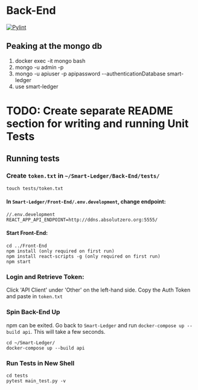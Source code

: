 # Back-End

[![Pylint](https://github.com/CS401-Team-Project/Back-End/actions/workflows/pylint.yml/badge.svg)](https://github.com/CS401-Team-Project/Back-End/actions/workflows/pylint.yml)

## Peaking at the mongo db
1. docker exec -it mongo bash
2. mongo -u admin -p 
3. mongo -u apiuser -p apipassword --authenticationDatabase smart-ledger
4. use smart-ledger

# TODO: Create separate README section for writing and running Unit Tests
## Running tests
### Create `token.txt` in `~/Smart-Ledger/Back-End/tests/`
```shell
touch tests/token.txt
```


#### In `Smart-Ledger/Front-End/.env.development`, change endpoint:
```shell
//.env.development
REACT_APP_API_ENDPOINT=http://ddns.absolutzero.org:5555/
```

#### Start Front-End:
```shell
cd ../Front-End
npm install (only required on first run)
npm install react-scripts -g (only required on first run)
npm start
```
### Login and Retrieve Token:
Click 'API Client' under 'Other' on the left-hand side.
Copy the Auth Token and paste in `token.txt`

### Spin Back-End Up
npm can be exited. Go back to `Smart-Ledger` and run `docker-compose up --build api`. 
This will take a few seconds.
```shell
cd ~/Smart-Ledger/
docker-compose up --build api
```

### Run Tests in New Shell
```shell
cd tests
pytest main_test.py -v
```


